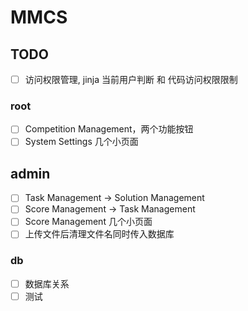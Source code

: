 # MMCS

## TODO

-   [ ] 访问权限管理, jinja 当前用户判断 和 代码访问权限限制

### root

-   [ ] Competition Management，两个功能按钮
-   [ ] System Settings 几个小页面

## admin

-   [ ] Task Management -> Solution Management
-   [ ] Score Management -> Task Management
-   [ ] Score Management 几个小页面
-   [ ] 上传文件后清理文件名同时传入数据库

### db

-   [ ] 数据库关系
-   [ ] 测试
